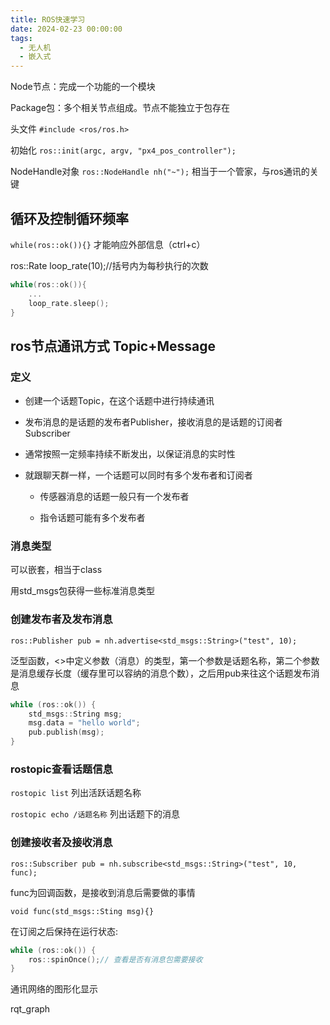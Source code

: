 ```yaml
---
title: ROS快速学习
date: 2024-02-23 00:00:00
tags:
  - 无人机
  - 嵌入式
---
```


Node节点：完成一个功能的一个模块

Package包：多个相关节点组成。节点不能独立于包存在

头文件 `#include <ros/ros.h>`

初始化 `ros::init(argc, argv, "px4_pos_controller");`

NodeHandle对象 `ros::NodeHandle nh("~");` 相当于一个管家，与ros通讯的关键

## 循环及控制循环频率

`while(ros::ok()){}` 才能响应外部信息（ctrl+c）

ros::Rate loop_rate(10);//括号内为每秒执行的次数

```cpp
while(ros::ok()){
	...
    loop_rate.sleep();
}
```

## ros节点通讯方式 Topic+Message
### 定义
- 创建一个话题Topic，在这个话题中进行持续通讯

- 发布消息的是话题的发布者Publisher，接收消息的是话题的订阅者Subscriber

- 通常按照一定频率持续不断发出，以保证消息的实时性

- 就跟聊天群一样，一个话题可以同时有多个发布者和订阅者
  - 传感器消息的话题一般只有一个发布者
  
  - 指令话题可能有多个发布者

### 消息类型

可以嵌套，相当于class

用std_msgs包获得一些标准消息类型

### 创建发布者及发布消息

`ros::Publisher pub = nh.advertise<std_msgs::String>("test", 10);`

泛型函数，<>中定义参数（消息）的类型，第一个参数是话题名称，第二个参数是消息缓存长度（缓存里可以容纳的消息个数），之后用pub来往这个话题发布消息

```cpp
while (ros::ok()) {
    std_msgs::String msg;
    msg.data = "hello world";
    pub.publish(msg);
}
```

### rostopic查看话题信息

`rostopic list` 列出活跃话题名称

`rostopic echo /话题名称` 列出话题下的消息

### 创建接收者及接收消息

`ros::Subscriber pub = nh.subscribe<std_msgs::String>("test", 10, func);`

func为回调函数，是接收到消息后需要做的事情

`void func(std_msgs::Sting msg){}`

在订阅之后保持在运行状态:

```cpp
while (ros::ok()) {
	ros::spinOnce();// 查看是否有消息包需要接收
}
```

通讯网络的图形化显示

rqt_graph

